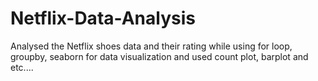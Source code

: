 # Netflix-Data-Analysis
Analysed the Netflix shoes data and their rating while using for loop, groupby, seaborn for data visualization and used count plot, barplot and etc....
